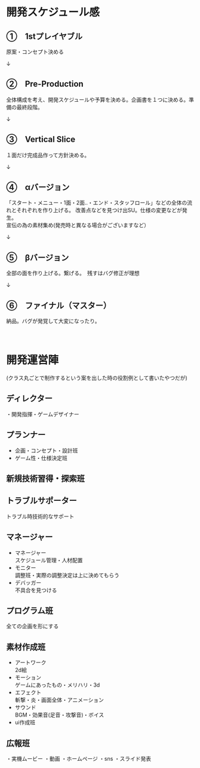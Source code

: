 # 開発スケジュール感

## ①　1stプレイヤブル　 　
原案・コンセプト決める

↓

## ②　Pre-Production 　
全体構成を考え、開発スケジュールや予算を決める。企画書を１つに決める。準備の最終段階。

↓

## ③　Vertical Slice　
１面だけ完成品作って方針決める。

↓

## ④　αバージョン　     
「スタート・メニュー・1面・2面..・エンド・スタッフロール」などの全体の流れとそれぞれを作り上げる。
改善点などを見つけ出SU。仕様の変更などが発生。  
宣伝の為の素材集め(発売時と異なる場合がございますなど）

↓

## ⑤　βバージョン　     
全部の面を作り上げる。繋げる。　残すはバグ修正が理想

↓

## ⑥　ファイナル（マスター）　      
納品。バグが発覚して大変になったり。



　<br>


# 開発運営陣
(クラス丸ごとで制作するという案を出した時の役割例として書いたやつだが)

## ディレクター
・開発指揮・ゲームデザイナー


## プランナー
+ 企画・コンセプト・設計班
+ ゲーム性・仕様決定班


## 新規技術習得・探索班


## トラブルサポーター
トラブル時技術的なサポート


## マネージャー
+ マネージャー  
スケジュール管理・人材配置
+ モニター  
調整班・実際の調整決定は上に決めてもらう
+ デバッガー  
不具合を見つける


## プログラム班
全ての企画を形にする


## 素材作成班
+ アートワーク  
2d絵
+ モーション  
ゲームにあったもの・メリハリ・3d
+ エフェクト  
斬撃・炎・画面全体・アニメーション
+ サウンド  
BGM・効果音(足音・攻撃音)・ボイス
+ ui作成班


## 広報班
・実機ムービー
・動画
・ホームページ
・sns
・スライド発表










